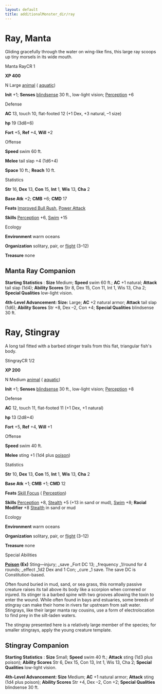 ```yaml
---
layout: default
title: additionalMonster_dir/ray
---
```

# Ray, Manta

Gliding gracefully through the water on wing-like fins, this large ray scoops up tiny morsels in its wide mouth.

Manta RayCR 1

**XP 400**

N Large [animal](monsters/creatureTypes#_animal) ( [aquatic](monster_dir/creatureTypes#_aquatic-subtype))

**Init** +1; **Senses** [blindsense](monsters/universalMonsterRules#_blindsense) 30 ft., low-light vision; [Perception](additionalMonster_dir/../skill_dir/perception#_perception) +6

Defense

**AC** 13, touch 10, flat-footed 12 (+1 Dex, +3 natural, –1 size)

**hp** 19 (3d8+6)

**Fort** +5, **Ref** +4, **Will** +2

Offense

**Speed** swim 60 ft.

**Melee** tail slap +4 (1d6+4)

**Space** 10 ft.; **Reach** 10 ft.

Statistics

**Str** 16, **Dex** 13, **Con** 15, **Int** 1, **Wis** 13, **Cha** 2

**Base Atk** +2; **CMB** +6; **CMD** 17

**Feats** [Improved Bull Rush](additionalMonsters/../feats#_improved-bull-rush), [Power Attack](additionalMonster_dir/../feats#_power-attack)

**Skills** [Perception](additionalMonster_dir/../skill_dir/perception#_perception) +6, [Swim](additionalMonsters/../skill_dir/swim#_swim) +15

Ecology

**Environment** warm oceans

**Organization** solitary, pair, or [flight](monsters/universalMonsterRules#_flight-(ex,-sp,-or-su)) (3–12)

**Treasure** none

## Manta Ray Companion

**Starting Statistics** : **Size** Medium; **Speed** swim 60 ft.; **AC** +1 natural; **Attack** tail slap (1d4); **Ability Scores** Str 8, Dex 15, Con 11, Int 1, Wis 13, Cha 2; **Special Qualities** low-light vision.

**4th-Level Advancement: Size:** Large; **AC** +2 natural armor; **Attack** tail slap (1d6); **Ability Scores** Str +8, Dex –2, Con +4; **Special Qualities** blindsense 30 ft.

# Ray, Stingray

A long tail fitted with a barbed stinger trails from this flat, triangular fish's body.

StingrayCR 1/2

**XP 200**

N Medium [animal](monster_dir/creatureTypes#_animal) ( [aquatic](monsters/creatureTypes#_aquatic-subtype))

**Init** +1; **Senses** [blindsense](monster_dir/universalMonsterRules#_blindsense) 30 ft., low-light vision; [Perception](additionalMonsters/../skill_dir/perception#_perception) +8

Defense

**AC** 12, touch 11, flat-footed 11 (+1 Dex, +1 natural)

**hp** 13 (2d8+4)

**Fort** +5, **Ref** +4, **Will** +1

Offense

**Speed** swim 40 ft.

**Melee** sting +1 (1d4 plus [poison](monsters/universalMonsterRules#_poison-(ex-or-su)))

Statistics

**Str** 10, **Dex** 13, **Con** 15, **Int** 1, **Wis** 13, **Cha** 2

**Base Atk** +1; **CMB** +1; **CMD** 12

**Feats** [Skill Focus](additionalMonster_dir/../feats#_skill-focus) ( [Perception](additionalMonster_dir/../skill_dir/perception#_perception))

**Skills** [Perception](additionalMonsters/../skill_dir/perception#_perception) +8, [Stealth](additionalMonsters/../skill_dir/stealth#_stealth) +5 (+13 in sand or mud), [Swim](additionalMonsters/../skill_dir/swim#_swim) +8; **Racial Modifier** +8 [Stealth](additionalMonsters/../skill_dir/stealth#_stealth) in sand or mud

Ecology

**Environment** warm oceans

**Organization** solitary, pair, or [flight](monsters/universalMonsterRules#_flight-(ex,-sp,-or-su)) (3–12)

**Treasure** none

Special Abilities

**[Poison](monster_dir/universalMonsterRules#_poison-(ex-or-su)) (Ex)** Sting—injury; _save _Fort DC 13; _frequency _1/round for 4 rounds; _effect _1d2 Dex and 1 Con; _cure _1 save. The save DC is Constitution-based.

Often found buried in mud, sand, or sea grass, this normally passive creature raises its tail above its body like a scorpion when cornered or injured. Its stinger is a barbed spine with two grooves allowing the toxin to enter the wound. While often found in bays and estuaries, some breeds of stingray can make their home in rivers far upstream from salt water. Stingrays, like their larger manta ray cousins, use a form of electrolocation to find prey in the silt-laden waters.

The stingray presented here is a relatively large member of the species; for smaller stingrays, apply the young creature template.

## Stingray Companion

**Starting Statistics** : **Size** Small; **Speed** swim 40 ft.; **Attack** sting (1d3 plus poison); **Ability Scores** Str 6, Dex 15, Con 13, Int 1, Wis 13, Cha 2; **Special Qualities** low-light vision.

**4th-Level Advancement: Size** Medium; **AC** +1 natural armor; **Attack** sting (1d4 plus poison); **Ability Scores** Str +4, Dex –2, Con +2; **Special Qualities** blindsense 30 ft.

